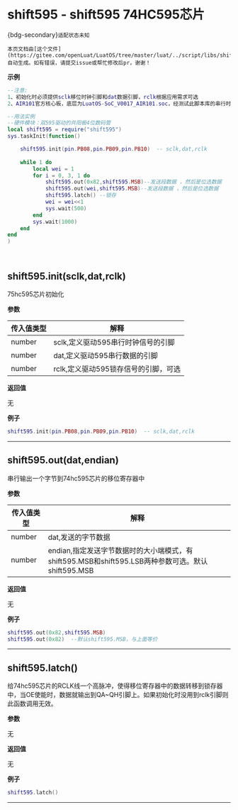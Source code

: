 # shift595 - shift595 74HC595芯片

{bdg-secondary}`适配状态未知`

```{note}
本页文档由[这个文件](https://gitee.com/openLuat/LuatOS/tree/master/luat/../script/libs/shift595.lua)自动生成。如有错误，请提交issue或帮忙修改后pr，谢谢！
```


**示例**

```lua
--注意:
1、初始化时必须提供sclk移位时钟引脚和dat数据引脚，rclk根据应用需求可选
2、AIR101官方核心板，底层为LuatOS-SoC_V0017_AIR101.soc，经测试此脚本库的串行时钟频率为18KHz

--用法实例
--硬件模块：双595驱动的共阳极4位数码管
local shift595 = require("shift595")
sys.taskInit(function() 

    shift595.init(pin.PB08,pin.PB09,pin.PB10)  -- sclk,dat,rclk
    
    while 1 do
        local wei = 1
        for i = 0, 3, 1 do
            shift595.out(0x82,shift595.MSB)--发送段数据 ，然后是位选数据
            shift595.out(wei,shift595.MSB)--发送段数据 ，然后是位选数据
            shift595.latch() --锁存
            wei = wei<<1
            sys.wait(500)
        end
        sys.wait(1000)
    end
end
)




```

## shift595.init(sclk,dat,rclk)



75hc595芯片初始化

**参数**

|传入值类型|解释|
|-|-|
|number|sclk,定义驱动595串行时钟信号的引脚|
|number|dat,定义驱动595串行数据的引脚|
|number|rclk,定义驱动595锁存信号的引脚，可选|

**返回值**

无

**例子**

```lua
shift595.init(pin.PB08,pin.PB09,pin.PB10)  -- sclk,dat,rclk

```

---

## shift595.out(dat,endian)



串行输出一个字节到74hc595芯片的移位寄存器中

**参数**

|传入值类型|解释|
|-|-|
|number|dat,发送的字节数据|
|number|endian,指定发送字节数据时的大小端模式，有shift595.MSB和shift595.LSB两种参数可选。默认shift595.MSB|

**返回值**

无

**例子**

```lua
shift595.out(0x82,shift595.MSB)
shift595.out(0x82)  --默认shift595.MSB，与上面等价

```

---

## shift595.latch()



给74hc595芯片的RCLK线一个高脉冲，使得移位寄存器中的数据转移到锁存器中，当OE使能时，数据就输出到QA~QH引脚上。如果初始化时没用到rclk引脚则此函数调用无效。

**参数**

无

**返回值**

无

**例子**

```lua
shift595.latch()

```

---

